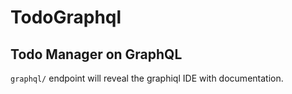 # TodoGraphql

## Todo Manager on GraphQL
```graphql/``` endpoint will reveal the graphiql IDE with documentation.
